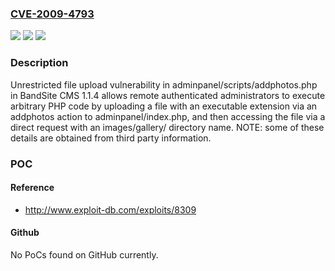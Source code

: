 ### [CVE-2009-4793](https://cve.mitre.org/cgi-bin/cvename.cgi?name=CVE-2009-4793)
![](https://img.shields.io/static/v1?label=Product&message=n%2Fa&color=blue)
![](https://img.shields.io/static/v1?label=Version&message=n%2Fa&color=blue)
![](https://img.shields.io/static/v1?label=Vulnerability&message=n%2Fa&color=brighgreen)

### Description

Unrestricted file upload vulnerability in adminpanel/scripts/addphotos.php in BandSite CMS 1.1.4 allows remote authenticated administrators to execute arbitrary PHP code by uploading a file with an executable extension via an addphotos action to adminpanel/index.php, and then accessing the file via a direct request with an images/gallery/ directory name.  NOTE: some of these details are obtained from third party information.

### POC

#### Reference
- http://www.exploit-db.com/exploits/8309

#### Github
No PoCs found on GitHub currently.

